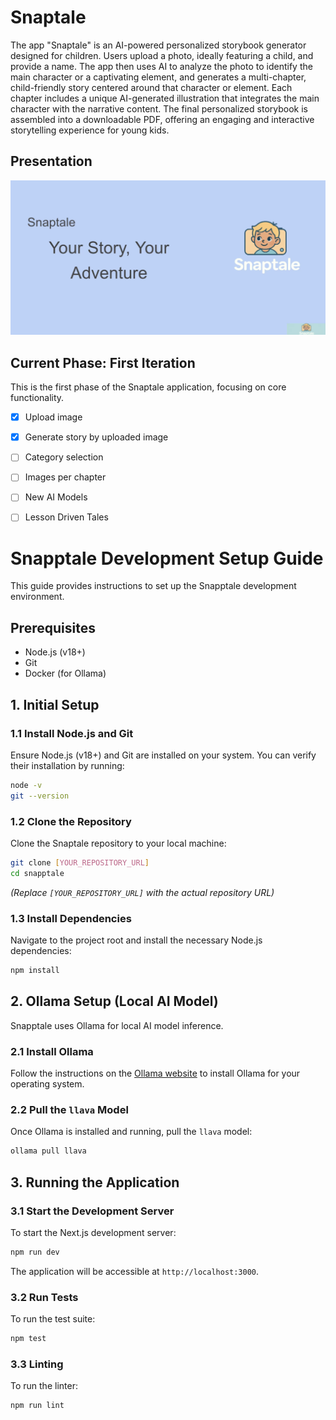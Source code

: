 # Snaptale

The app "Snaptale" is an AI-powered personalized storybook generator designed for children. Users upload a photo, ideally featuring a child, and provide a name. The app then uses AI to analyze the photo to identify the main character or a captivating element, and generates a multi-chapter, child-friendly story centered around that character or element. Each chapter includes a unique AI-generated illustration that integrates the main character with the narrative content. The final personalized storybook is assembled into a downloadable PDF, offering an engaging and interactive storytelling experience for young kids.

## Presentation

[![Snaptale YouTube Presentation](public/thumb-snaptale-youtube.png)](https://www.youtube.com/watch?v=X7HEQr_na9w)

## Current Phase: First Iteration

This is the first phase of the Snaptale application, focusing on core functionality.

- [x] Upload image
- [x] Generate story by uploaded image
- [ ] Category selection
- [ ] Images per chapter
- [ ] New AI Models
- [ ] Lesson Driven Tales


# Snapptale Development Setup Guide

This guide provides instructions to set up the Snapptale development environment.

## Prerequisites

*   Node.js (v18+)
*   Git
*   Docker (for Ollama)

## 1. Initial Setup

### 1.1 Install Node.js and Git

Ensure Node.js (v18+) and Git are installed on your system. You can verify their installation by running:

```bash
node -v
git --version
```

### 1.2 Clone the Repository

Clone the Snaptale repository to your local machine:

```bash
git clone [YOUR_REPOSITORY_URL]
cd snapptale
```
*(Replace `[YOUR_REPOSITORY_URL]` with the actual repository URL)*

### 1.3 Install Dependencies

Navigate to the project root and install the necessary Node.js dependencies:

```bash
npm install
```

## 2. Ollama Setup (Local AI Model)

Snapptale uses Ollama for local AI model inference.

### 2.1 Install Ollama

Follow the instructions on the [Ollama website](https://ollama.ai/download) to install Ollama for your operating system.

### 2.2 Pull the `llava` Model

Once Ollama is installed and running, pull the `llava` model:

```bash
ollama pull llava
```

## 3. Running the Application

### 3.1 Start the Development Server

To start the Next.js development server:

```bash
npm run dev
```
The application will be accessible at `http://localhost:3000`.

### 3.2 Run Tests

To run the test suite:

```bash
npm test
```

### 3.3 Linting

To run the linter:

```bash
npm run lint
```